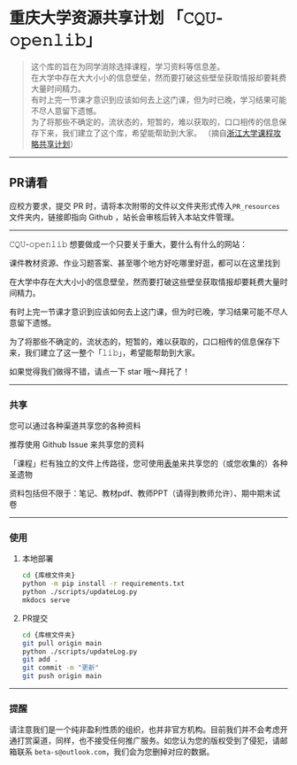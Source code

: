 # 重庆大学资源共享计划 「𝙲𝚀𝚄-𝚘𝚙𝚎𝚗𝚕𝚒𝚋」

> 这个库的旨在为同学消除选择课程，学习资料等信息差。  
> 在大学中存在大大小小的信息壁垒，然而要打破这些壁垒获取情报却要耗费大量时间精力。  
> 有时上完一节课才意识到应该如何去上这门课，但为时已晚，学习结果可能不尽人意留下遗憾。  
> 为了将那些不确定的，流状态的，短暂的，难以获取的，口口相传的信息保存下来，我们建立了这个库，希望能帮助到大家。 
（摘自[浙江大学课程攻略共享计划](https://github.com/QSCTech/zju-icicles)）

---

## PR请看
应校方要求，提交 PR 时，请将本次附带的文件以文件夹形式传入`PR_resources` 文件夹内，链接即指向 Github ，站长会审核后转入本站文件管理。  

---

𝙲𝚀𝚄-𝚘𝚙𝚎𝚗𝚕𝚒𝚋 想要做成一个只要关于重大，要什么有什么的网站：  

课件教材资源、作业习题答案、甚至哪个地方好吃哪里好逛，都可以在这里找到  

在大学中存在大大小小的信息壁垒，然而要打破这些壁垒获取情报却要耗费大量时间精力。  

有时上完一节课才意识到应该如何去上这门课，但为时已晚，学习结果可能不尽人意留下遗憾。  

为了将那些不确定的，流状态的，短暂的，难以获取的，口口相传的信息保存下来，我们建立了这一整个「𝚕𝚒𝚋」，希望能帮助到大家。  

如果觉得我们做得不错，请点一下 star 哦～拜托了！  

---

### 共享
您可以通过各种渠道共享您的各种资料  

推荐使用 Github Issue 来共享您的资料

「课程」栏有独立的文件上传路径，您可使用[表单](https://forms.office.com/Pages/ResponsePage.aspx?id=DQSIkWdsW0yxEjajBLZtrQAAAAAAAAAAAAMAAA7OwxpURE8xNTROTVRBQTc3M0tDTThaWTVQOENaRC4u)来共享您的（或您收集的）各种圣遗物

资料包括但不限于：笔记、教材pdf、教师PPT（请得到教师允许）、期中期末试卷  

---

### 使用
1. 本地部署
    ```bash
    cd {库根文件夹}
    python -m pip install -r requirements.txt
    python ./scripts/updateLog.py
    mkdocs serve
    ```
2. PR提交
    ```bash
    cd {库根文件夹}
    git pull origin main                                      
    python ./scripts/updateLog.py
    git add .
    git commit -m "更新"
    git push origin main
    ```

---

### 提醒  
请注意我们是一个纯非盈利性质的组织，也并非官方机构。目前我们并不会考虑开通打赏渠道，同样，也不接受任何推广服务。如您认为您的版权受到了侵犯，请邮箱联系 `beta-s@outlook.com`，我们会为您删掉对应的数据。  
